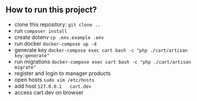 ## How to run this project?
- clone this repository: `git clone ..`
- run `composer install`
- create dotenv `cp .env.example .env`
- run docker `docker-compose up -d`
- generate key `docker-compose exec cart bash -c "php ./cart/artisan key:generate"` 
- run migrations `docker-compose exec cart bash -c "php ./cart/artisan migrate"` 
- register and login to manager products
- open hosts `sudo vim /etc/hosts`
- add host `127.0.0.1   cart.dev`
- access cart.dev on browser
